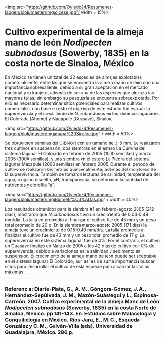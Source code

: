 
<img src="https://github.com/Oviedo24/Resumenes-labgen/blob/master/img/cicese.jpg"/ width = 15%>

# Cultivo experimental de la almeja mano de león *Nodipecten subnodosus* (Sowerby, 1835) en la costa norte de Sinaloa, México

En México se tienen un total de 22 especies de almejas explotables comercialmente, entre las que se encuentra la almeja mano de león con una importancia sobresaliente, debido a su gran aceptación en el mercado nacional y extranjero, además de ser una de las especies que alcanza las mayores tallas, sin embargo su pesquería se encuentra sobreexplotada. Por ello es necesario determinar sitios potenciales para realizar cultivos comerciales, con base en esto el objetivo de este estudio fue evaluar la supervivencia y el crecimiento de N. subnodosus en los sistemas lagunares El Colorado (Ahome) y Macapule (Guasave), Sinaloa.

<img src="https://github.com/Oviedo24/Resumenes-labgen/blob/master/img/mapa%20Sinaloa.jpg" / width = 50%>

Se obtuvieron semillas del CIBNOR con un tamaño de 3-5 mm. Se realizaron tres cultivos en suspensión; dos siembras en el estero La Curvina del sistema lagunar El Colorado en febrero de 2005 (1000 semillas) y marzo 2005 (3000 semillas), y una siembra en el estero La Piedra del sistema lagunar Macapule (2000 semillas) en febrero 2005. Durante el período de cultivo se realizaron biometrías quincenalmente, además del monitoreo de la supervivencia. También se tomaron lecturas de salinidad, temperatura del agua, oxígeno disuelto, pH, transparencia, se determinó la cantidad de nutrientes y clorofila “a”. 

<img src="https://github.com/Oviedo24/Resumenes-labgen/blob/master/img/Biometr%C3%ADas.jpg" / width = 40%>

Los resultados obtenidos para la siembra #1 en febrero-agosto 2005 (212 días), mostraron que *N. subnodosus* tuvo un crecimiento de 0.04-0.48 mm/día. La talla en promedio al finalizar el cultivo fue de 45 mm y un peso total promedio de 20 g. En la siembra marzo-agosto 2005 (171 días) la almeja tuvo un crecimiento de 0.15-0.40 mm/día. La talla promedio al finalizar el cultivo fue de 43 mm y un peso total promedio de 17 g. La supervivencia en este sistema lagunar fue de 4%. Por el contrario, el cultivo en Guasave finalizó en Marzo de 2005 a los 42 días de cultivo con 0% de supervivencia, debido a variaciones en la salinidad y sedimento en suspensión.
El crecimiento de la almeja mano de león puede ser aceptable en el sistema lagunar El Colorado, aun así es de suma importancia buscar sitios para desarrollar el cultivo de esta especie para alcanzar las tallas máximas.

----------

### Referencia: Diarte-Plata, G., A. M., Góngora-Gómez, J. A., Hernández-Sepúlveda, J. M., Mazón-Suástegui y L., Espinosa-Carreón. 2007. Cultivo experimental de la almeja Mano de León *Nodipecten subnodosus* (Sowerby, 1835) en la costa Norte de Sinaloa, México. pp 141-143. En: Estudios sobre Malacología y Conquiliología en México. Ríos-Jara, E., M. C., Esqueda-González y C. M., Galván-Villa (eds). Universidad de Guadalajara, México. 286 p.
